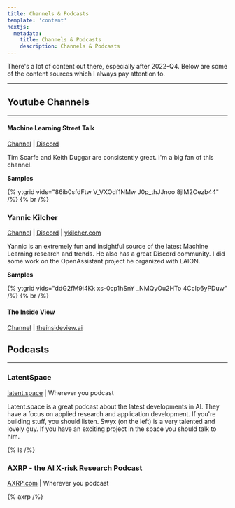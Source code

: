 ```yaml
---
title: Channels & Podcasts
template: 'content'
nextjs:
  metadata:
    title: Channels & Podcasts
    description: Channels & Podcasts
---
```


<!-- There's some great video and podcast content available today. The content below is excellent. -->

There's a lot of content out there, especially after 2022-Q4. Below are some of the content sources which I always pay attention to.

---

## Youtube Channels

---

#### Machine Learning Street Talk

[Channel](https://youtube.com/@MachineLearningStreetTalk?si=QX8j_STmN3acEOZ6) | [Discord](https://discord.gg/aNPkGUQtc5)

Tim Scarfe and Keith Duggar are consistently great. I'm a big fan of this channel.

**Samples**

{% ytgrid vids="86ib0sfdFtw V_VXOdf1NMw J0p_thJJnoo 8jIM2Oezb44" /%}
{% br /%}

### Yannic Kilcher

[Channel](https://youtube.com/@YannicKilcher?si=mU5ePCW3uqRxqWcj) | [Discord](https://ykilcher.com/discord) | [ykilcher.com](https://ykilcher.com)

Yannic is an extremely fun and insightful source of the latest Machine Learning research and trends. He also has a great Discord community. I did some work on the OpenAssistant project he organized with LAION.

**Samples**

{% ytgrid vids="ddG2fM9i4Kk xs-0cp1hSnY _NMQyOu2HTo 4Cclp6yPDuw" /%}
{% br /%}

#### The Inside View

<!-- Michaël Trazzi is consistently great. I'm a big fan of his work. -->

[Channel]() | [theinsideview.ai](https://theinsideview.ai)

<!-- https://www.youtube.com/watch?v=WIAatc0TVa8 -->

## Podcasts

---

### LatentSpace

[latent.space](https://latent.space) | Wherever you podcast

Latent.space is a great podcast about the latest developments in AI. They have a focus on applied research and application development. If you're building stuff, you should listen. Swyx (on the left) is a very talented and lovely guy. If you have an exciting project in the space you should talk to him.

{% ls /%}

### AXRP - the AI X-risk Research Podcast

[AXRP.com](https://uhh.wat) | Wherever you podcast

{% axrp /%}
